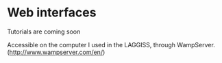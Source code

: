 # Web interfaces
Tutorials are coming soon

Accessible on the computer I used in the LAGGISS, through WampServer. (http://www.wampserver.com/en/)
